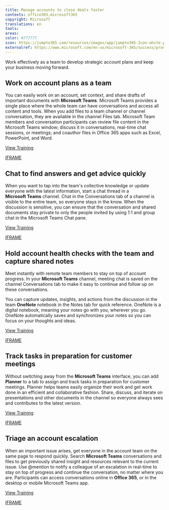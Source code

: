 ```yaml
---
title: Manage accounts to close deals faster
contexts: office365,microsoft365
copyright: Microsoft
translations: en
tools: 
areas: 
color: #777777
icon: https://jumpto365.com/resources/images/app/jumpto365-Icon-white.png
externalref: https://www.microsoft.com/en-us/microsoft-365/success/productivitylibrary/manage-accounts-to-close-deals-faster
---
```

Work effectively as a team to develop strategic account plans and keep your business moving forward.


## Work on account plans as a team

You can easily work on an account, set context, and share drafts of important documents with **Microsoft Teams**. Microsoft Teams provides a single place where the whole team can have conversations and access all content and tools. When you add files to a team channel or channel conversation, they are available in the channel Files tab. Microsoft Team members and conversation participants can review file content in the Microsoft Teams window; discuss it in conversations, real-time chat sessions, or meetings; and coauthor files in Office 365 apps such as Excel, PowerPoint, and Word.

[View Training](https://support.office.com/article/Microsoft-Teams-Quick-Start-422bf3aa-9ae8-46f1-83a2-e65720e1a34d)

[IFRAME](https://www.microsoft.com/en-us/videoplayer/embed/RE1US09)

## Chat to find answers and get advice quickly

When you want to tap into the team's collective knowledge or update everyone with the latest information, start a chat thread in a **Microsoft Teams** channel. Chat in the Conversations tab of a channel is visible to the entire team, so everyone stays in the know. When the discussion is sensitive, you can ensure that the conversation and shared documents stay private to only the people invited by using 1:1 and group chat in the Microsoft Teams Chat pane.

[View Training](https://support.office.com/article/Productive-conversations-99d33aaa-0743-47c6-a476-eb0a24abcb7e)

[IFRAME](https://www.microsoft.com/en-us/videoplayer/embed/RE1UKby)

## Hold account health checks with the team and capture shared notes

Meet instantly with remote team members to stay on top of account progress. In your **Microsoft Teams** channel, meeting chat is saved on the channel Conversations tab to make it easy to continue and follow up on these conversations.

You can capture updates, insights, and actions from the discussion in the team **OneNote** notebook in the Notes tab for quick reference. OneNote is a digital notebook, meaning your notes go with you, wherever you go. OneNote automatically saves and synchronizes your notes so you can focus on your thoughts and ideas.

[View Training](https://support.office.com/article/OneNote-2016-training-51d1d95b-bdf4-48df-acad-a3331dec8f97)

[IFRAME](https://www.microsoft.com/en-us/videoplayer/embed/RE1UEYy)

## Track tasks in preparation for customer meetings

Without switching away from the **Microsoft Teams** interface, you can add **Planner** to a tab to assign and track tasks in preparation for customer meetings. Planner helps teams easily organize their work and get work done in an efficient and collaborative fashion. Share, discuss, and iterate on presentations and other documents in the channel so everyone always sees and contributes to the latest version.

[View Training](https://support.office.com/article/Get-started-quickly-with-Microsoft-Planner-4a9a13c6-3adf-4a60-a6fc-15c0b15e16fc)

[IFRAME](https://www.microsoft.com/en-us/videoplayer/embed/RE1UzLj)

## Triage an account escalation

When an important issue arises, get everyone in the account team on the same page to respond quickly. Search **Microsoft Teams** conversations and files to get previously shared insight and resources relevant to the current issue. Use @mention to notify a colleague of an escalation in real-time to stay on top of progress and continue the conversation, no matter where you are. Participants can access conversations online in **Office 365**, or in the desktop or mobile Microsoft Teams app.

[View Training](https://support.office.com/article/Managing-notifications-and-staying-focused-6fa7c08a-6fd4-47a0-b275-90a5f60f1df9)

[IFRAME](https://www.microsoft.com/en-us/videoplayer/embed/RE1UCnc)

